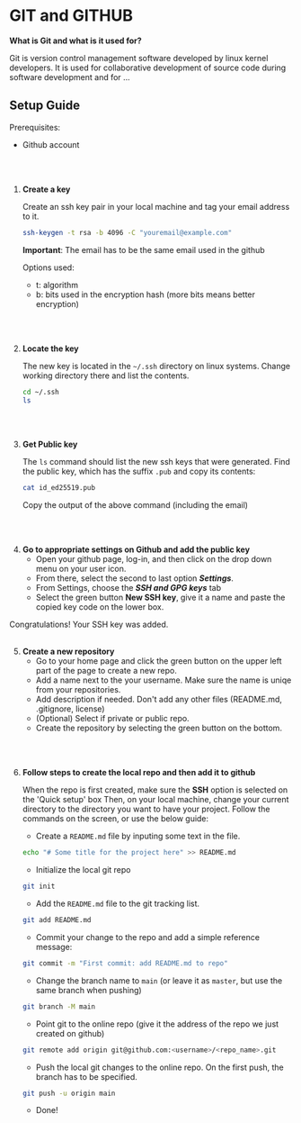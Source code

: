 # GIT and GITHUB

**What is Git and what is it used for?**

Git is version control management software developed by linux kernel developers. 
It is used for collaborative development of source code during software development and for ...

## Setup Guide

Prerequisites:
- Github account

<br>
<br>

1. **Create a key**

   Create an ssh key pair in your local machine and tag your email address to it.

   ```bash
   ssh-keygen -t rsa -b 4096 -C "youremail@example.com"
   ```
   **Important**: The email has to be the same email used in the github

   Options used:
     - t: algorithm
     - b: bits used in the encryption hash (more bits means better encryption)

<br>
<br>

2. **Locate the key**

   The new key is located in the `~/.ssh` directory on linux systems. Change working directory there and list the contents.
   ```bash
   cd ~/.ssh
   ls
   ```
<br>
<br>

3. **Get Public key**

   The `ls` command should list the new ssh keys that were generated. Find the public key, which has the suffix `.pub` and copy its contents:
   ```bash
   cat id_ed25519.pub
   ```
   Copy the output of the above command (including the email)

<br>
<br>

4. **Go to appropriate settings on Github and add the public key**
    - Open your github page, log-in, and then click on the drop down menu on your user icon.
    - From there, select the second to last option **_Settings_**.
    - From Settings, choose the **_SSH and GPG keys_** tab
    - Select the green button **New SSH key**, give it a name and paste the copied key code on the lower box.

  Congratulations! Your SSH key was added.
<br>
<br>

5. **Create a new repository**
    - Go to your home page and click the green button on the upper left part of the page to create a new repo.
    - Add a name next to the your username. Make sure the name is uniqe from your repositories.
    - Add description if needed. Don't add any other files (README.md, .gitignore, license)
    - (Optional) Select if private or public repo.
    - Create the repository by selecting the green button on the bottom.

<br>
<br>

6. **Follow steps to create the local repo and then add it to github**

   When the repo is first created, make sure the **SSH** option is selected on the 'Quick setup' box
   Then, on your local machine, change your current directory to the directory you want to have your project.
   Follow the commands on the screen, or use the below guide:
     - Create a `README.md` file by inputing some text in the file.
     ```bash
     echo "# Some title for the project here" >> README.md
     ```
     - Initialize the local git repo
     ```bash
     git init
     ```
     - Add the `README.md` file to the git tracking list.
     ```bash
     git add README.md
     ```
     - Commit your change to the repo and add a simple reference message:
     ```bash
     git commit -m "First commit: add README.md to repo"
     ```
     - Change the branch name to `main` (or leave it as `master`, but use the same branch when pushing)
     ```bash
     git branch -M main
     ```
     - Point git to the online repo (give it the address of the repo we just created on github)
     ```bash
     git remote add origin git@github.com:<username>/<repo_name>.git
     ```
     - Push the local git changes to the online repo. On the first push, the branch has to be specified.
     ```bash
     git push -u origin main
     ```
     - Done!




